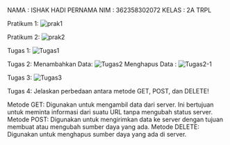 NAMA    : ISHAK HADI PERNAMA 
NIM     : 362358302072 
KELAS   : 2A TRPL


Pratikum 1:
![prak1](https://github.com/user-attachments/assets/0dd8c1a5-8b8f-4deb-b96c-3c55fc644ebf)

Pratikum 2:
![prak2](https://github.com/user-attachments/assets/59d48011-6cad-4291-8b62-5020733bacca)


Tugas 1:
![Tugas1](https://github.com/user-attachments/assets/7c87753e-5546-4563-b70d-ddbb483fb49f)


Tugas 2:
Menambahkan Data:
![Tugas2](https://github.com/user-attachments/assets/aad38be1-afa0-461d-85c6-f8977d68bbf2)
Menghapus Data :
![Tugas2-1](https://github.com/user-attachments/assets/c0e8785f-5d3d-489c-98d2-f90cd0facb32)


Tugas 3:
![Tugas3](https://github.com/user-attachments/assets/b698a363-39eb-4230-8b92-0369f263c3c0)


Tugas 4: Jelaskan perbedaan antara metode GET, POST, dan DELETE!

Metode GET: Digunakan untuk mengambil data dari server. Ini bertujuan untuk meminta informasi dari suatu URL tanpa mengubah status server.
Metode POST: Digunakan untuk mengirimkan data ke server dengan tujuan membuat atau mengubah sumber daya yang ada.
Metode DELETE: Digunakan untuk menghapus sumber daya yang ada di server.

